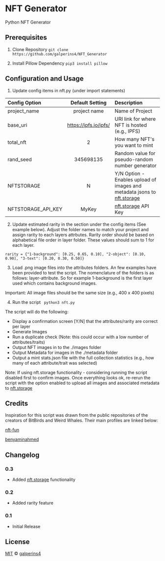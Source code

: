 # NFT Generator
Python NFT Generator

## Prerequisites

1. Clone Repository
```git clone https://github.com/galperins4/NFT_Generator```

2. Install Pillow Dependency
``` pip3 install pillow ```

## Configuration and Usage

1. Update config items in nft.py (under import statements)

| Config Option | Default Setting | Description | 
| :--- | :---: | :--- |
| project_name | project name | Name of Project |
| base_uri | https://ipfs.io/ipfs/ | URI link for where NFT is hosted (e.g., IPFS) |
| total_nft| 2 | How many NFT's you want to mint |
| rand_seed| 345698135 | Random value for pseudo-random number generator |
| NFTSTORAGE| N | Y/N Option - Enables upload of images and metadata jsons to [nft.storage](nft.storage) |
| NFTSTORAGE_API_KEY| MyKey | [nft.storage](nft.storage) API Key |

2. Update estimated rarity in the section under the config items (See example below). Adjust the folder names to match your project and assign rarity to each layers attrbutes. Rarity order should be based on alphabetical file order in layer folder. These values should sum to 1 for each layer.

```rarity = {"1-background": [0.25, 0.65, 0.10], "2-object": [0.10, 0.90], "3-text": [0.20, 0.30, 0.50]}```

3. Load .png image files into the attributes folders. An few examples have been provided to test the script. The nomenclature of the folders is as follows: layer-attribute. So for example 1-background is the first layer used which contains background images. 

Important: All image files should be the same size (e.g., 400 x 400 pixels)

4. Run the script
``` python3 nft.py```

The script will do the following:
 - Display a confirmation screen [Y/N] that the attributes/rarity are correct per layer
 - Generate Images
 - Run a duplicate check (Note: this could occur with a low number of attributes/traits)
 - Output NFT images in to the ./images folder
 - Output Metadata for images in the ./metadata folder
 - Output a mint stats.json file with the full collection statistics (e.g., how many of each attribute/trait was selected)

Note: If using nft.storage functionality - considering running the script disabled first to confirm images. Once everything looks ok, re-rerun the script with the option enabled to upload all images and associated metadata to [nft.storage](nft.storage)

## Credits
Inspiration for this script was drawn from the public repositories of the creators of BitBirds and Weird Whales. Their main profiles are linked below:

[nft-fun](https://github.com/nft-fun)

[benyaminahmed](https://github.com/benyaminahmed)

## Changelog

### 0.3
 - Added [nft.storage](nft.storage) functionality

### 0.2
 - Added rarity feature

### 0.1
 - Initial Release

## License
[MIT](LICENSE) © [galperins4](https://github.com/galperins4)
